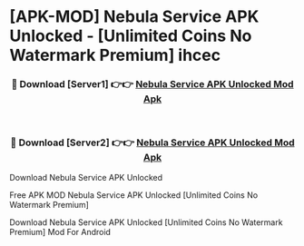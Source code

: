 # [APK-MOD] Nebula Service APK Unlocked - [Unlimited Coins No Watermark Premium] ihcec



<div align="center">
<h3>🔴 Download [Server1] 👉👉 <a href="https://momento.my/?title=Nebula_Service_APK_Unlocked">Nebula Service APK Unlocked Mod Apk</a></h3><br>

<h3>🔴 Download [Server2] 👉👉 <a href="https://momento.my/?title=Nebula_Service_APK_Unlocked">Nebula Service APK Unlocked Mod Apk</a></h3>
</div>



Download Nebula Service APK Unlocked 

Free APK MOD Nebula Service APK Unlocked [Unlimited Coins No Watermark Premium]

Download Nebula Service APK Unlocked [Unlimited Coins No Watermark Premium] Mod For Android
